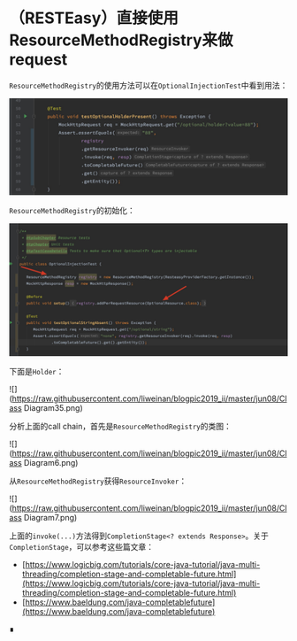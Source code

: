 # （RESTEasy）直接使用ResourceMethodRegistry来做request

`ResourceMethodRegistry`的使用方法可以在`OptionalInjectionTest`中看到用法：

![](https://raw.githubusercontent.com/liweinan/blogpic2019_ii/master/jun08/1BD6DE61-CA13-4DA9-8D6E-5BCFCF2D4F04.png)

`ResourceMethodRegistry`的初始化：

![](https://raw.githubusercontent.com/liweinan/blogpic2019_ii/master/jun08/3441D6CC-8579-409B-BF51-CFAD17ACC3F9.png)

下面是`Holder`：

![](https://raw.githubusercontent.com/liweinan/blogpic2019_ii/master/jun08/Class Diagram35.png)

分析上面的call chain，首先是`ResourceMethodRegistry`的类图：

![](https://raw.githubusercontent.com/liweinan/blogpic2019_ii/master/jun08/Class Diagram6.png)

从`ResourceMethodRegistry`获得`ResourceInvoker`：

![](https://raw.githubusercontent.com/liweinan/blogpic2019_ii/master/jun08/Class Diagram7.png)

上面的`invoke(...)`方法得到`CompletionStage<? extends Response>`。关于`CompletionStage`，可以参考这些篇文章：

*  [https://www.logicbig.com/tutorials/core-java-tutorial/java-multi-threading/completion-stage-and-completable-future.html](https://www.logicbig.com/tutorials/core-java-tutorial/java-multi-threading/completion-stage-and-completable-future.html) 
*  [https://www.baeldung.com/java-completablefuture](https://www.baeldung.com/java-completablefuture) 

∎
